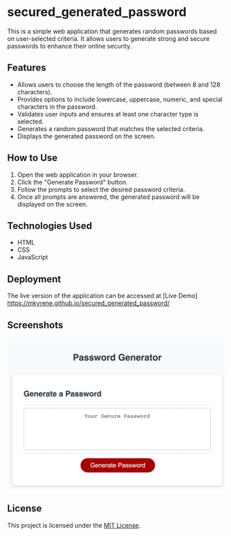 # secured_generated_password

This is a simple web application that generates random passwords based on user-selected criteria. It allows users to generate strong and secure passwords to enhance their online security.

## Features

- Allows users to choose the length of the password (between 8 and 128 characters).
- Provides options to include lowercase, uppercase, numeric, and special characters in the password.
- Validates user inputs and ensures at least one character type is selected.
- Generates a random password that matches the selected criteria.
- Displays the generated password on the screen.

## How to Use

1. Open the web application in your browser.
2. Click the "Generate Password" button.
3. Follow the prompts to select the desired password criteria.
4. Once all prompts are answered, the generated password will be displayed on the screen.

## Technologies Used

- HTML
- CSS
- JavaScript

## Deployment

The live version of the application can be accessed at [Live Demo] https://mkyrene.github.io/secured_generated_password/
## Screenshots

![Password Generator](./Assets/Screenshot%202023-06-02%20at%2010.40.12%20PM.png)

## License

This project is licensed under the [MIT License](https://opensource.org/licenses/MIT).
